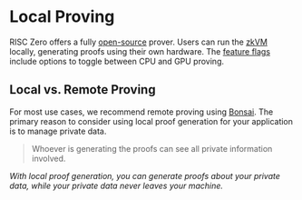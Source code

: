 # Local Proving

RISC Zero offers a fully [open-source] prover.
Users can run the [zkVM] locally, generating proofs using their own hardware.
The [feature flags] include options to toggle between CPU and GPU proving.

## Local vs. Remote Proving

For most use cases, we recommend remote proving using [Bonsai].
The primary reason to consider using local proof generation for your application is to manage private data.

> Whoever is generating the proofs can see all private information involved.

_With local proof generation, you can generate proofs about your private data, while your private data never leaves your machine._

[Bonsai]: ./remote-proving.md
[open-source]: https://risczero.com/news/open-source
[zkVM]: ../zkvm/zkvm-overview.md
[feature flags]: https://github.com/risc0/risc0#feature-flags
